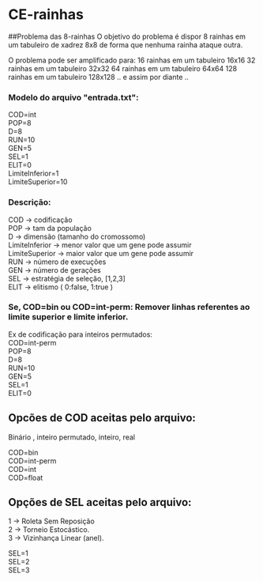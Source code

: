 # CE-rainhas

##Problema das 8-rainhas
  O objetivo do problema é dispor 8 rainhas em um tabuleiro de xadrez 8x8 de forma que nenhuma rainha ataque outra.
  
  O problema pode ser amplificado para:
  16 rainhas em um tabuleiro 16x16
  32 rainhas em um tabuleiro 32x32
  64 rainhas em um tabuleiro 64x64
  128 rainhas em um tabuleiro 128x128
  .. e assim por diante .. 
  

### Modelo do arquivo "entrada.txt":

COD=int <br>
POP=8 <br>
D=8  <br>
RUN=10     
GEN=5 <br>
SEL=1 <br>
ELIT=0 <br>
LimiteInferior=1 <br>
LimiteSuperior=10 <br>

### Descrição:
COD -> codificação <br> 
POP -> tam da população <br>
D -> dimensão (tamanho do cromossomo) <br>
LimiteInferior -> menor valor que um gene pode assumir <br>
LimiteSuperior -> maior valor que um gene pode assumir <br>
RUN -> número de execuções <br>
GEN -> número de gerações <br>
SEL -> estratégia de seleção, [1,2,3] <br>
ELIT -> elitismo ( 0:false, 1:true ) <br>

### Se, COD=bin ou COD=int-perm: Remover linhas referentes ao limite superior e limite inferior.

Ex de codificação para inteiros permutados: <br>
COD=int-perm <br>
POP=8 <br>
D=8 <br>
RUN=10     
GEN=5 <br>
SEL=1 <br>
ELIT=0 <br>

## Opcões de COD aceitas pelo arquivo: <br>
Binário , inteiro permutado, inteiro, real <br>

COD=bin <br>
COD=int-perm   
COD=int <br>
COD=float <br>

## Opções de SEL aceitas pelo arquivo: <br>
1 -> Roleta Sem Reposição <br>
2 -> Torneio Estocástico. <br>
3 -> Vizinhança Linear (anel). <br>

SEL=1<br>
SEL=2<br>
SEL=3<br>
